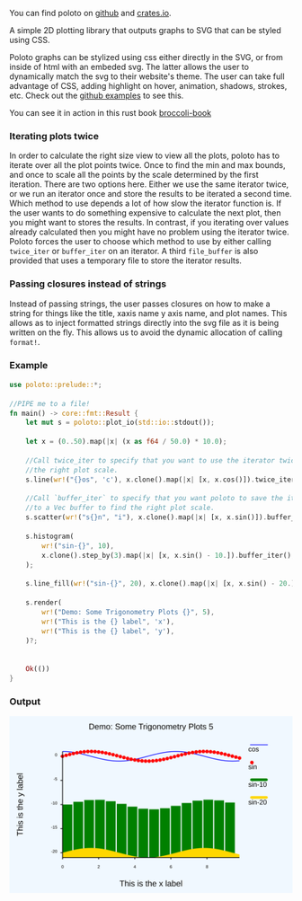 
You can find poloto on [github](https://github.com/tiby312/poloto) and [crates.io](https://crates.io/crates/poloto).


A simple 2D plotting library that outputs graphs to SVG that can be styled using CSS.

Poloto graphs can be stylized using css either directly in the SVG, or from inside of html with an embeded svg. The latter allows the user to dynamically match the svg to their website's theme. The user can take full advantage of CSS, adding highlight on hover, animation, shadows, strokes, etc. Check out the [github examples](https://github.com/tiby312/poloto/tree/master/examples) to see this.

You can see it in action in this rust book [broccoli-book](https://tiby312.github.io/broccoli_report/)

### Iterating plots twice

In order to calculate the right size view to view all the plots, poloto has to iterate over all the plot
points twice. Once to find the min and max bounds, and once to scale all the points by the scale determined
by the first iteration. There are two options here. Either we use the same iterator twice, or we run an iterator
once and store the results to be iterated a second time. Which method to use depends a lot of how slow
the iterator function is. If the user wants to do something expensive to calculate the next plot, then
you might want to stores the results. In contrast, if you iterating over values already calculated
then you might have no problem using the iterator twice. Poloto forces the user to choose which method to use
by either calling `twice_iter` or `buffer_iter` on an iterator. A third `file_buffer` is also provided that
uses a temporary file to store the iterator results.

### Passing closures instead of strings

Instead of passing strings, the user passes closures on how to make a string for things like the title, xaxis name
y axis name, and plot names. This allows as to inject formatted strings directly into the svg file as it is being
written on the fly. This allows us to avoid the dynamic allocation of calling `format!`.

### Example 

```rust
use poloto::prelude::*;

//PIPE me to a file!
fn main() -> core::fmt::Result {
    let mut s = poloto::plot_io(std::io::stdout());

    let x = (0..50).map(|x| (x as f64 / 50.0) * 10.0);

    //Call twice_iter to specify that you want to use the iterator twice to find
    //the right plot scale.
    s.line(wr!("{}os", 'c'), x.clone().map(|x| [x, x.cos()]).twice_iter());
    
    //Call `buffer_iter` to specify that you want poloto to save the iterator results
    //to a Vec buffer to find the right plot scale.
    s.scatter(wr!("s{}n", "i"), x.clone().map(|x| [x, x.sin()]).buffer_iter());

    s.histogram(
        wr!("sin-{}", 10),
        x.clone().step_by(3).map(|x| [x, x.sin() - 10.]).buffer_iter(),
    );

    s.line_fill(wr!("sin-{}", 20), x.clone().map(|x| [x, x.sin() - 20.]).buffer_iter());

    s.render(
        wr!("Demo: Some Trigonometry Plots {}", 5),
        wr!("This is the {} label", 'x'),
        wr!("This is the {} label", 'y'),
    )?;
    

    Ok(())
}

```

### Output


<img src="./assets/simple.svg" alt="demo">
